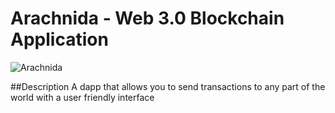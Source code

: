 # Arachnida - Web 3.0 Blockchain Application
![Arachnida]([https://i.ibb.co/DVF4tNW/image.png](https://sendeyo.com/get/d/43210dfca0)https://sendeyo.com/get/d/43210dfca0)

##Description
 A dapp that allows you to send transactions to any part of the world with a user friendly interface

 
